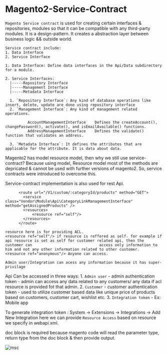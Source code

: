 # Magento2-Service-Contract

  `Magento Service contract` is used for creating certain interfaces & repositories, modules so that it can be compatible with any third-party modules.
  It is a design-pattern. It creates a abstraction layer between business logic && outside world.

    Service contract include: 
    1. Data Interface
    2. Service Interface

    1. Data Interface: Define data interfaces in the Api/Data subdirectory for a module.

    2. Service Interfaces:
      |-----Repository Interface
      |-----Management Interface
      |-----Metadata Interface

      1. `Repository Interface`: Any kind of database operations like insert, delete, update are done using repository interface
      2. `Management Interface`: Any kind of management related operations.

              AccountManagementInterface	Defines the createAccount(), changePassword(), activate(), and isEmailAvailable() functions.
              AddressManagementInterface	Defines the validate() function that validates an address.

      3. `Metadata Interface`: It defines the attributes that are applicable for the attribute. It is data about data. 

  Magento2 has model resource model, then why we still use service-contract?
    Because using model, Resource model most of the methods are depricated & cannot be used with further versions of magento2. So, service contracts were     introduced to overcome this.

   Service-contract implementation is also used for rest Api.

          <route url="/V1/custom/:categoryId/products" method="GET">
            <service class="Vendor\Module\Api\CategoryLinkManagementInterface" method="getAssignedProducts" />
            <resources>
                <resource ref="self"/>
            </resources>
          </route>
  
    resource here is for providing ACL.
    <resource ref="self"/> if resource is reffered as self. for example if api resource is set as self for customer related api, then the customer can                              access only information to him and not any other information related to other customer.
    <resource ref="anonymous"/> Anyone can access.

    Admin user/Integration can acess any information because it has super-privilage
  
   Api Can be accessed in three ways:
      1. `Admin user` - admin authentication token - admin can access any data related to any customers/ any data if acl resource is provided fot that                           admin.
      2. `Customer`   - customer authentication token - used to utilize customer based data like unique price of products based on customers, customer                           cart, wishlist etc.
      3. `Integration token` - Ex: Mobile app

   To generate integration token : System -> Extensions -> Integrations -> Add New Integration
      here we can provide `Resource Access` based on resource we specify in webapi.xml.

   doc block is required because magento code will read the parameter type, return type from the doc block & then provide output.

   ![msc](https://user-images.githubusercontent.com/46992129/168560694-77cc47d1-542b-4501-9881-fc184f7bcf45.jpg)


 
